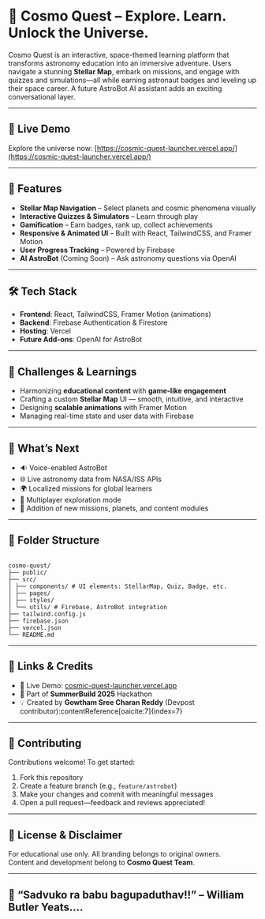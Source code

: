 # 🚀 Cosmo Quest – Explore. Learn. Unlock the Universe.

Cosmo Quest is an interactive, space-themed learning platform that transforms astronomy education into an immersive adventure. Users navigate a stunning **Stellar Map**, embark on missions, and engage with quizzes and simulations—all while earning astronaut badges and leveling up their space career. A future AstroBot AI assistant adds an exciting conversational layer.  

---

## 🌌 Live Demo

Explore the universe now: [https://cosmic-quest-launcher.vercel.app/](https://cosmic-quest-launcher.vercel.app/)

---

## 💫 Features

- **Stellar Map Navigation** – Select planets and cosmic phenomena visually  
- **Interactive Quizzes & Simulators** – Learn through play  
- **Gamification** – Earn badges, rank up, collect achievements  
- **Responsive & Animated UI** – Built with React, TailwindCSS, and Framer Motion  
- **User Progress Tracking** – Powered by Firebase  
- **AI AstroBot** (Coming Soon) – Ask astronomy questions via OpenAI  

---

## 🛠 Tech Stack

- **Frontend**: React, TailwindCSS, Framer Motion (animations)  
- **Backend**: Firebase Authentication & Firestore  
- **Hosting**: Vercel  
- **Future Add-ons**: OpenAI for AstroBot  

---

## 🚧 Challenges & Learnings

- Harmonizing **educational content** with **game-like engagement**  
- Crafting a custom **Stellar Map** UI — smooth, intuitive, and interactive  
- Designing **scalable animations** with Framer Motion  
- Managing real-time state and user data with Firebase  

---

## 🎯 What’s Next

- 🔉 Voice-enabled AstroBot  
- 🌐 Live astronomy data from NASA/ISS APIs  
- 🌍 Localized missions for global learners  
- 🤝 Multiplayer exploration mode  
- 🌟 Addition of new missions, planets, and content modules  

---

## 🧰 Folder Structure

```

cosmo-quest/
├── public/
├── src/
│ ├── components/ # UI elements: StellarMap, Quiz, Badge, etc.
│ ├── pages/
│ ├── styles/
│ └── utils/ # Firebase, AstroBot integration
├── tailwind.config.js
├── firebase.json
├── vercel.json
└── README.md

```
---

## 🔗 Links & Credits

- 🔗 Live Demo: [cosmic-quest-launcher.vercel.app](https://cosmic-quest-launcher.vercel.app/)  
- 📅 Part of **SummerBuild 2025** Hackathon  
- 💡 Created by **Gowtham Sree Charan Reddy** (Devpost contributor):contentReference[oaicite:7]{index=7}  

---

## 🤝 Contributing

Contributions welcome! To get started:
1. Fork this repository  
2. Create a feature branch (e.g., `feature/astrobot`)  
3. Make your changes and commit with meaningful messages  
4. Open a pull request—feedback and reviews appreciated!

---

## 📝 License & Disclaimer

For educational use only. All branding belongs to original owners.  
Content and development belong to **Cosmo Quest Team**.  

---

## 🌠 “Sadvuko ra babu bagupaduthav!!” – William Butler Yeats....

